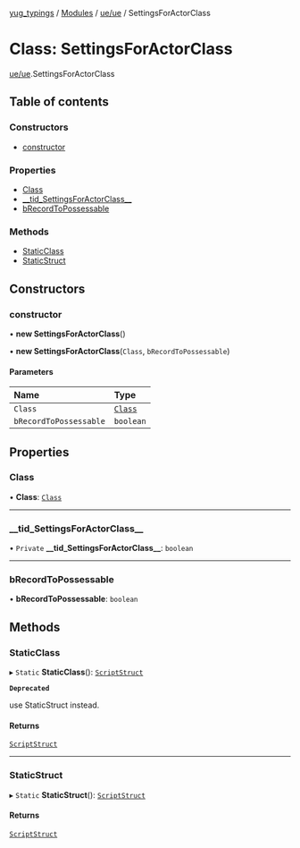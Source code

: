 [yug_typings](../README.md) / [Modules](../modules.md) / [ue/ue](../modules/ue_ue.md) / SettingsForActorClass

# Class: SettingsForActorClass

[ue/ue](../modules/ue_ue.md).SettingsForActorClass

## Table of contents

### Constructors

- [constructor](ue_ue.SettingsForActorClass.md#constructor)

### Properties

- [Class](ue_ue.SettingsForActorClass.md#class)
- [\_\_tid\_SettingsForActorClass\_\_](ue_ue.SettingsForActorClass.md#__tid_settingsforactorclass__)
- [bRecordToPossessable](ue_ue.SettingsForActorClass.md#brecordtopossessable)

### Methods

- [StaticClass](ue_ue.SettingsForActorClass.md#staticclass)
- [StaticStruct](ue_ue.SettingsForActorClass.md#staticstruct)

## Constructors

### constructor

• **new SettingsForActorClass**()

• **new SettingsForActorClass**(`Class`, `bRecordToPossessable`)

#### Parameters

| Name | Type |
| :------ | :------ |
| `Class` | [`Class`](ue_ue.Class.md) |
| `bRecordToPossessable` | `boolean` |

## Properties

### Class

• **Class**: [`Class`](ue_ue.Class.md)

___

### \_\_tid\_SettingsForActorClass\_\_

• `Private` **\_\_tid\_SettingsForActorClass\_\_**: `boolean`

___

### bRecordToPossessable

• **bRecordToPossessable**: `boolean`

## Methods

### StaticClass

▸ `Static` **StaticClass**(): [`ScriptStruct`](ue_ue.ScriptStruct.md)

**`Deprecated`**

use StaticStruct instead.

#### Returns

[`ScriptStruct`](ue_ue.ScriptStruct.md)

___

### StaticStruct

▸ `Static` **StaticStruct**(): [`ScriptStruct`](ue_ue.ScriptStruct.md)

#### Returns

[`ScriptStruct`](ue_ue.ScriptStruct.md)
